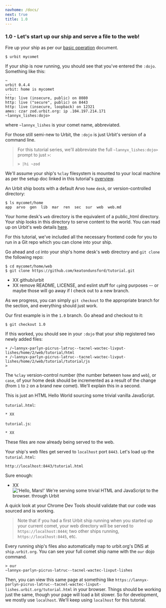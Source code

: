 ```yaml
---
navhome: /docs/
next: true
title: 1.0
---
```


### 1.0 - Let's start up our ship and serve a file to the web!

Fire up your ship as per our [basic operation](https://urbit.org/docs/using/admin/) document.

```
$ urbit mycomet
```

If your ship is now running, you should see that you've entered the `:dojo`. Something like this:

```
~
urbit 0.4.4
urbit: home is mycomet
...
http: live (insecure, public) on 8080
http: live ("secure", public) on 8443
http: live (insecure, loopback) on 12321
ames: czar zod.urbit.org: ip .104.197.214.171
~lannyx_lishes:dojo>
```

where `~lannyx_lishes` is your comet name, abbreviated.

For those still semi-new to Urbit, the `:dojo` is just Urbit's version of a command line.

> For this tutorial series, we'll abbreviate the full `~lannyx_lishes:dojo>` prompt to just `>`:
> ```
> > |hi ~zod
> ```

We'll assume your ship's `%clay` filesystem is mounted to your local machine as per the setup doc linked in this tutorial's [overview](/~~/tutorial/1).

An Urbit ship boots with a default Arvo `home` `desk`, or version-controlled directory:

```
$ ls mycomet/home
app  arvo  gen  lib  mar  ren  sec  sur  web  web.md
```

Your home desk's `web` directory is the equivalent of a public_html directory. Your ship looks in this directory to serve content to the world. You can read up on Urbit's web details [here](https://urbit.org/docs/using/web/).

For this tutorial, we've included all the necessary frontend code for you to run in a Git repo which you can clone into your ship.

Go ahead and `cd` into your ship's home desk's web directory and `git clone` the following repo:

```
$ cd mycomet/home/web
$ git clone https://github.com/keatondunsford/tutorial.git
```
* XX github/urbit
* XX remove README, LICENSE, and eslint stuff for `cp`ing purposes -- or maybe those will go away if I check out to a new branch.

As we progress, you can simply `git checkout` to the appropriate branch for the section, and everything should just work.

Our first example is in the `1.0` branch. Go ahead and checkout to it:

```
$ git checkout 1.0
```

If this worked, you should see in your `:dojo` that your ship registered two newly added files:

```
+ /~lannyx-parlyn-picrus-latruc--tacnel-wactec-livput-lishes/home/2/web/tutorial/html
+ /~lannyx-parlyn-picrus-latruc--tacnel-wactec-livput-lishes/home/2/web/tutorial/tutorial/js
>

```

The `%clay` version-control number (the number between `home` and `web`), or `case`, of your home desk should be incremented as a result of the change (from `1` to `2` on a brand new comet). We'll explain this in a second.

This is just an HTML Hello World sourcing some trivial vanilla JavaScript.

`tutorial.html`:

```
* XX
```

`tutorial.js`:

```
* XX
```

These files are now already being served to the web.

Your ship's web files get served to `localhost` port `8443`. Let's load up the `tutorial.html`:

```
http://localhost:8443/tutorial.html
```

Sure enough:

* XX
!['Hello, Mars!' We're serving some trivial HTML and JavaScript to the browser. through Urbit](https://placeimg.com/640/480/arch/grayscale)

A quick look at your Chrome Dev Tools should validate that our code was sourced and is working.

> Note that if you had a first Urbit ship running when you started up your current comet, your web directory will be served to `https://localhost:8444`; two other ships running, `https://localhost:8445`, etc.

Every running ship's files also automatically map to urbit.org's DNS at `ship.urbit.org`. You can see your full comet ship name with the `our` dojo command.

```
> our
~lannyx-parlyn-picrus-latruc--tacnel-wactec-livput-lishes

```

Then, you can view this same page at something like `https://lannyx-parlyn-picrus-latruc--tacnel-wactec-livput-lishes.urbit.org/tutorial.html` in your browser. Things should be working just the same, though your page will load a bit slower. So for development, we mostly use `localhost`. We'll keep using `localhost` for this tutorial.
